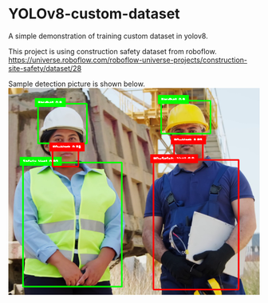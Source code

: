 # YOLOv8-custom-dataset
A simple demonstration of training custom dataset in yolov8.

This project is using construction safety dataset from roboflow.
https://universe.roboflow.com/roboflow-universe-projects/construction-site-safety/dataset/28

Sample detection picture is shown below.
![](sample.png)
